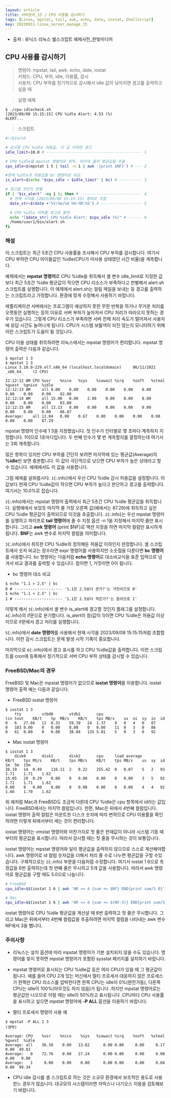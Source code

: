 ```yaml
---
layout: article
title: 서버관리_15 / CPU 사용률 감시하기
tags: [Linux, mpstat, tail, awk, echo, date, iostat, ShellScript]
key: 20230911-linux_server_manage_15
---
```


- 출처 : 유닉스 리눅스 쉘스크립트 예제사전_한빛미디어

## CPU 사용률 감시하기

> 명령어: mpstat, tail, awk, echo, date, iostat  
> 키워드: CPU, 부하, idle, 이용률, 감시  
> 사용처: CPU 부하를 정기적으로 감시해서 idle 값이 낮아지면 경고를 출력하고 싶을 때    

> 실행 예제  

```
$ ./cpu-idlecheck.sh
[2023/09/08 15:15:15] CPU %idle Alert: 4.53 (%)
ALERT...
```

> 스크립트

```bash
#!/bin/sh

# 감시할 CPU %idle 허용값. 이 값 이하면 경고
idle_limit=10.0 # ------------------------------------------ 1

# CPU %idle을 mpstat 명령어로 취득, 마지막 줄의 평균값을 추출
cpu_idle=$(mpstat 1 5 | tail -n 1 | awk '{print $NF}') # --- 2

#현재 %idle과 허용값을 bc 명령어로 비교
is_alert=$(echo "$cpu_idle < $idle_limit" | bc) # ---------- 3

# 경고할 것인지 판별
if [ "$is_alert" -eq 1 ]; then # --------------------------- 4
  # 현재 시각을 [2023/09/08 15:15:15] 형태로 조합
  date_str=$(date +'%Y/%m/%d %H:%M:%S') # ------------------ 5

  # CPU %idle 저하를 경고로 출력
  echo "[$date_str] CPU %idle Alert: $cpu_idle (%)" # ------ 6
  /home/user1/bin/alert.sh
fi
```

### **해설**

이 스크립트는 최근 5초간 CPU 사용률을 조사해서 CPU 부하를 감시합니다. 여기서 CPU 부하란 CPU 아이들값인 %idle(CPU가 미사용 상태였던 시간 비율)을 계측합니다.

예제에서는 **mpstat 명령어**로 CPU %idle을 취득해서 셸 변수 idle_limit로 지정한 값보다 최근 5초간 %idle 평균값이 작으면 CPU 리소스가 부족하다고 판별해서 alert.sh 스크립트를 실행합니다. 이 예제에서 alert.sh는 알림 메일을 보내는 등 경고를 출력하는 스크립트라고 가정합니다. 환경에 맞게 수정해서 사용하기 바랍니다.

애플리케이션 서버에서는 프로그램이 예상하지 못한 무한 반복을 하거나 무거운 처리를 오랫동안 실행하는 등의 이유로 서버 부하가 높아져서 CPU 처리가 따라오지 못하는 경우가 있습니다. 그렇게 CPU 리소스가 부족하면 서버 전체 처리 속도가 떨어져서 사용자에 응답 시간도 늘어나게 됩니다. CPU가 시스템 보틀넥이 되진 않는지 모니터하기 위해 이런 스크립트가 도움이 될 것입니다.

CPU 이용 상태를 취득하려면 리눅스에서는 mpstat 명령어가 편리합니다. mpstat 명령어 출력은 다음과 같습니다.

```
$ mpstat 1 3
$ mpstat 1 3
Linux 3.10.0-229.el7.x86_64 (localhost.localdomain)		06/11/2021	_x86_64_	(1 CPU)

12:12:12 AM	CPU	%usr	%nice	%sys	%iowait	%irq	%soft	%steal	%guest	%gnice	%idle
12:12:13 AM 	all	8.00	0.00	0.00	0.00	0.00	0.00	0.00	0.00	0.00	92.00	
12:12:14 AM 	all	15.00	0.00	2.00	0.00	0.00	0.00	0.00	0.00	0.00	83.00	
12:12:15 AM 	all	13.13	0.00	0.00	0.00	0.00	0.00	0.00	0.00	0.00	86.87
Average:	all	12.04	0.00	0.67	0.00	0.00	0.00	0.00	0.00	0.00	87.29
```

mpstat 명령어 인수에 1 3을 지정했습니다. 첫 인수가 인터벌로 몇 초마다 계측하지 지정합니다. 1이므로 1초마다입니다. 두 번째 인수가 몇 번 계측할지를 결정하는데 여기서는 3회 계측합니다.

많은 항목이 있지만 CPU 부하를 간단히 보려면 마지막에 있는 평균값(Average)의 **%idle**만 보면 충분합니다. 이 값이 극단적으로 낮으면 CPU 부하가 높은 상태라고 할 수 있습니다. 예제에서도 이 값을 사용합니다.

그럼 예제를 살펴봅시다. `1`{:.info}에서 우선 CPU %idle 감시 허용값을 설정합니다. 이 값보다 현재 CPU %idle값이 작으면 CPU 부하가 높다고 판단하고 경고를 출력합니다. 여기서는 10.0%로 잡습니다.

`2`{:.info}에서는 mpstat 명령어 출력에서 최근 5초간 CPU %idle 평균값을 취득합니다. 실행예에서 보았듯 마지막 줄 가장 오른쪽 값(예에서는 87.29)에 취득하고 싶은 CPU %idle 평균값이 출력되므로 이것을 추출합니다. `2`{:.info}는 우선 mpstat 명령어를 실행하고 파이프로 **tail 명령어**에 줄 수 지정 옵션 -n 1을 지정해서 마지막 줄만 표시합니다. 그리고 **awk 명령어** {print $NF}로 액션 지정을 하면 마지막 컬럼만 표시하게 됩니다. **$NF**는 awk 변수로 마지막 컬럼을 의미합니다.

`3`{:.info}에서 취득한 CPU %idle의 정의해둔 허용값 이하인지 판정합니다. 셸 스크립트에서 숫자 비교는 정수라면 expr 명령어를 사용하지만 소숫점을 다룬다면 **bc 명령어**를 사용합니다. bc 명령어는 다음처럼 **echo 명령어**로 대소비교식을 표준 입력으로 넘겨서 비교 결과를 출력할 수 있습니다. 참이면 1, 거짓이면 0이 됩니다.

- bc 명령어 대소 비교

```
$ echo "1.1 > 2.5" | bc
0 # --------------------- '1.1은 2.5보다 큰가?'는 거짓이므로 0'
$ echo "1.1 < 2.5" | bc
1 # --------------------- '1.1은 2.5보다 작은가?'는 참이므로 1'
```

이렇게 해서 `3`{:.info}에서 셸 변수 is_alert에 경고할 것인지 플래그를 설정합니다. `4`{:.info}의 if문으로 분기합니다. is_alert이 참(값이 1)이면 CPU %idle은 허용값 이상이므로 if문에서 경고 처리를 실행합니다.

`5`{:.info}에서 **date 명령어**를 사용해서 현재 시각을 2023/09/08 15:15:15처럼 조합합니다. 이런 감시 스크립트는 문제 발생 시작 기록이 중요합니다.

마지막으로 `6`{:.info}에서 경고 표시를 하고 CPU %idle값을 출력합니다. 이런 스크립트를 cron에 등록해서 정기적으로 서버 CPU 부하 상태를 감시할 수 있습니다.

### FreeBSD/Mac의 경우

FreeBSD 및 Mac은 mpstat 명령어가 없으므로 **iostat 명령어**를 이용합니다. iostat 명령어 출력 예는 다음과 같습니다.

- FreeBSD iostat 명령어

```
$ iostat 1 3
	tty			vtbd0		vtdb1		cpu
tin	tout	KB/t	tp	MB/s	KB/t	tps	MB/s	us	ni	sy	in	id
0	6	27.66	12	0.32	59.39	24	1.37	9	0	4	0	87
0	183	0.00	0	0.00	0.00	0	0.00	11	0	3	0	86
0	61	0.00	0	0.00	38.04	135	5.01	5	0	3	0	92
```

- Mac iostat 명령어

```
$ iostat 1 3
	disk0		disk1		disk2		cpu		load average
KB/t	tps	MS/s	KB/t	tps	MB/s	KB/t	tps	MB/s	us	sy	id	1m	5m	15m
36.19	14	0.49	116.11	2	0.22	255.42	0	0.07	5	2	93	1.71	1.71	1.62
15.05	20	0.29	0.00	0	0.00	0.00	0	0.00	3	5	92	1.71	1.71	1.62
0.00	0	0.00	0.00	0	0.00	0.00	0	0.00	4	4	92	1.66	1.70	1.62
```

위 예처럼 Mac과 FreeBSD도 조금씩 다른데 CPU %idle은 cpu 항목에서 id라는 값입니다. FreeBSD에서는 마지막 컬럼입니다. 한편, Mac은 뒤에서 4번째 컬럼입니다. iostat 명령어 출력 컬럼은 마운트한 디스크 숫자에 따라 변하므로 CPU 이용률을 확인하려면 이렇게 뒤에서부터 세는 것이 편리합니다.

iostat 명령어는 vmstat 명령어와 마찬가지로 첫 줄은 현재값이 아니라 시스템 기동 때부터의 평균값을 표시합니다. 따라서 감시할 때는 첫 줄을 무시하는 것이 보통입니다.

iostat 명령어는 mpstat 명령어와 달리 평균값을 출력하지 않으므로 스스로 계산해야합니다. awk 명령어로 id 컬럼 숫자값을 더해서 처리 줄 수로 나누면 평균값을 구할 수있습니다. 구체적으로는 `2`{:.info} 부분을 다음처럼 수정합니다. 여기서 iostat 1 6으로 측정값을 6번 출력하는데 첫 번째 줄은 무시하고 5개 값을 사용합니다. 따라서 awk 명령어로 평균값을 구할 때도 5.0으로 나눕니다.

```bash
# FreeBSD
cpu_idle=$$(iostat 1 6 | awk 'NR >= 4 {sum += $NF} END{print sum/5.0}')

# Mac
cpu_idle=$$(iostat 1 6 | awk 'NR >= 4 {sum += $(NF-3)} END{print sum/5.0}')
```

iostat 명령어로 CPU %idle 평균값을 계산살 때 6번 출력하고 첫 줄은 무시합니다. 그리고 Mac은 뒤에서부터 4번째 컬럼값을 추출하려면 마지막 컬럼을 나타내는 awk 변수 NF에서 3을 뺍니다.

### **주의사항**

- 리눅스는 설치 옵션에 따라 mpstat 명령어가 기본 설치되지 않을 수도 있습니다. 명령어를 찾지 못하면 mpstat 명령어가 포함된 sysstat 패키지를 설치하기 바랍니다.

- mpstat 명령어로 표시되는 CPU %idle값 등은 여러 CPU가 있을 때 그 평균값이 됩니다. 예를 들어 CPU 2개 있는 머신에서 멀티 프로세서 대응하지 않은 프로세스가 한쪽만 CPU 리소스를 압박한다면 한쪽 CPU는 idle이 0%(완전가동), 다른쪽 CPU는 idle이 100%(아무것도 하지 않음)가 됩니다 .하지만 mpstat 명령어로는 평균값만 나오므로 이럴 때는 idle이 50%라고 표시됩니다 .CPU마다 CPU 사용률을 표시하고 싶으면 mpstat 명령어에 **-P ALL** 옵션을 이용하기 바랍니다.

- 멀티 프로세서 명령어 사용 예

```
$ mpstat -P ALL 1 3
(생략)

Average: CPU	%usr	%nice	 %sys	%iowait	%irq	%soft	%steal	%guest	%idle
Average: all	36.38	 0.00	13.62	   0.00	0.00	 0.00	  0.17	  0.00	49.83
Average:   0	72.76	 0.00	27.24	   0.00	0.00	 0.00	  0.00	  0.00	 0.00
Average:   1	 0.00	 0.00	 0.00	   0.00	0.00	 0.00	  0.66	  0.00	99.34
```

- CPU idle 감시를 셸 스크립트로 하는 것은 소규모 환경에서 보조적인 용도로 사용한느 경우가 많습니다. 대규모의 시스템이라면 자빅스나 나기오스 이용을 검토해보기 바랍니다.